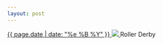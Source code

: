 ```yaml
---
layout: post
---
```


<p>
  <a href="/369">
    <time>{{ page.date | date: "%e %B %Y" }}</time>
    <img src="{{ site.assets_url }}/369.jpg">
  </a>
  Roller Derby
</p>
